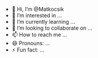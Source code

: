 - 👋 Hi, I’m @Matkocsik
- 👀 I’m interested in ...
- 🌱 I’m currently learning ...
- 💞️ I’m looking to collaborate on ...
- 📫 How to reach me ...
- 😄 Pronouns: ...
- ⚡ Fun fact: ...

<!---
Matkocsik/Matkocsik is a ✨ special ✨ repository because its `README.md` (this file) appears on your GitHub profile.
You can click the Preview link to take a look at your changes.
--->
